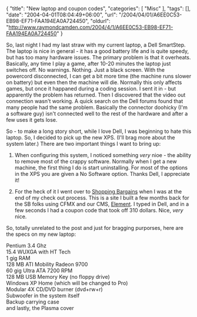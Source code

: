 {
	"title": "New laptop and coupon codes",
	"categories": [
		"Misc"
	],
	"tags": [],
	"date": "2004-04-01T08:04:49+06:00",
	"url": "/2004/04/01/A6EE0C53-EB98-EF71-FAA194EA0A724450",
	"oldurl": "http://www.raymondcamden.com/2004/4/1/A6EE0C53-EB98-EF71-FAA194EA0A724450"
}

So, last night I had my last straw with my current laptop, a Dell SmartStep. The laptop is nice in general - it has a good battery life and is quite speedy, but has too many hardware issues. The primary problem is that it overheats. Basically, any time I play a game, after 10-20 minutes the laptop just switches off. No warnings. Nothing. Just a black screen. With the powercord disconnected, I can get a bit more time (the machine runs slower on battery) but even then the machine will die. Normally this only affects games, but once it happaned during a coding session. I sent it in - but apparently the problem has returned. Then I discovered that the video out connection wasn't working. A quick search on the Dell forums found that many people had the same problem. Basically the connector doohicky (I'm a software guy) isn't connected well to the rest of the hardware and after a few uses it gets lose.

So - to make a long story short, while I love Dell, I was beginning to hate this laptop. So, I decided to pick up the new XPS. (I'll brag more about the system later.) There are two important things I want to bring up:

1) When configuring this system, I noticed something <i>very</i> nioe - the ability to remove most of the crappy software. Normally when I get a new machine, the first thing I do is start uninstalling. For most of the options in the XPS you are given a No Software option. Thanks Dell, I appreciate it!

2) For the heck of it I went over to <a href="http://www.shopping-bargains.com">Shopping Bargains</a> when I was at the end of my check out process. This is a site I built a few months back for the SB folks using CFMX and our CMS, <a href="http://www.mindseyeelement.com">Element</a>. I typed in Dell, and in a few seconds I had a coupon code that took off 310 dollars. Nice, <i>very</i> nice.

So, totally unrelated to the post and just for bragging purporses, here are the specs on my new laptop:

Pentium 3.4 Ghz<br>
15.4 WUXGA with HT Tech<br>
1 gig RAM<br>
128 MB ATI Mobility Radeon 9700<br>
60 gig Ultra ATA 7200 RPM<br>
128 MB USB Memory Key (no floppy drive)<br>
Windows XP Home (which will be changed to Pro)<br>
Modular 4X CD/DVD burner (dvd+rw+r)<br>
Subwoofer in the system itself<br>
Backup carrying case<br>
and lastly, the Plasma cover